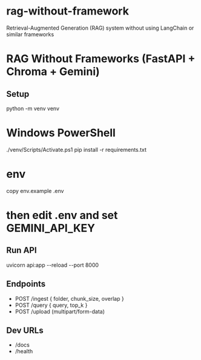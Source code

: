 # rag-without-framework
 Retrieval-Augmented Generation (RAG) system without using LangChain or similar frameworks

 # RAG Without Frameworks (FastAPI + Chroma + Gemini)

## Setup
python -m venv venv
# Windows PowerShell
./venv/Scripts/Activate.ps1
pip install -r requirements.txt

# env
copy env.example .env
# then edit .env and set GEMINI_API_KEY

## Run API
uvicorn api:app --reload --port 8000

## Endpoints
- POST /ingest { folder, chunk_size, overlap }
- POST /query { query, top_k }
- POST /upload (multipart/form-data)

## Dev URLs
- /docs
- /health

